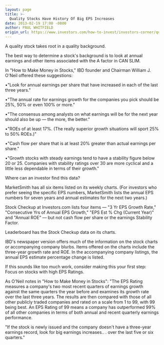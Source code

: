 ```yaml
---
layout: page
title: >-
  Quality Stocks Have History Of Big EPS Increases
date: 2013-02-19 17:00 -0800
author: PAUL WHITFIELD
origin_url: https://www.investors.com/how-to-invest/investors-corner/quality-stocks-show-big-earnings/
---
```


A quality stock takes root in a quality background.

The best way to determine a stock's background is to look at annual earnings and other items associated with the A factor in CAN SLIM.

In "How to Make Money in Stocks," IBD founder and Chairman William J. O'Neil offered these suggestions:

•"Look for annual earnings per share that have increased in each of the last three years."

•"The annual rate for earnings growth for the companies you pick should be 25%, 50% or even 100% or more."

•"The consensus among analysts on what earnings will be for the next year should also be up — the more, the better."

•"ROEs of at least 17%. (The really superior growth situations will sport 25% to 50% ROEs.)"

•"Cash flow per share that is at least 20% greater than actual earnings per share."

•"Growth stocks with steady earnings tend to have a stability figure below 20 or 25. Companies with stability ratings over 30 are more cyclical and a little less dependable in terms of their growth."

Where can an investor find this data?

MarketSmith has all six items listed on its weekly charts. (For investors who prefer seeing the specific EPS numbers, MarketSmith lists the annual EPS numbers for seven years and annual estimates for the next two years.)

Stock Checkup at Investors.com lists four items — "3 Yr EPS Growth Rate," "Consecutive Yrs of Annual EPS Growth," "EPS Est % Chg (Current Year)" and "Annual ROE" — but not cash flow per share or the earnings Stability Factor.

Leaderboard has the Stock Checkup data on its charts.

IBD's newspaper version offers much of the information on the stock charts or accompanying company blurbs. Items offered on the charts include the three-year growth rate and ROE. In the accompanying company listings, the annual EPS estimate percentage change is listed.

If this sounds like too much work, consider making this your first step: Focus on stocks with high EPS Ratings.

As O'Neil notes in "How to Make Money in Stocks": "The EPS Rating measures a company's two most recent quarters of earnings growth against the same quarters the year before and examines its growth rate over the last three years. The results are then compared with those of all other publicly traded companies and rated on a scale from 1 to 99, with 99 being best. An EPS Rating of 99 means a company has outperformed 99% of all other companies in terms of both annual and recent quarterly earnings performance.

"If the stock is newly issued and the company doesn't have a three-year earnings record, look for big earnings increases.. . over the last five or six quarters."
